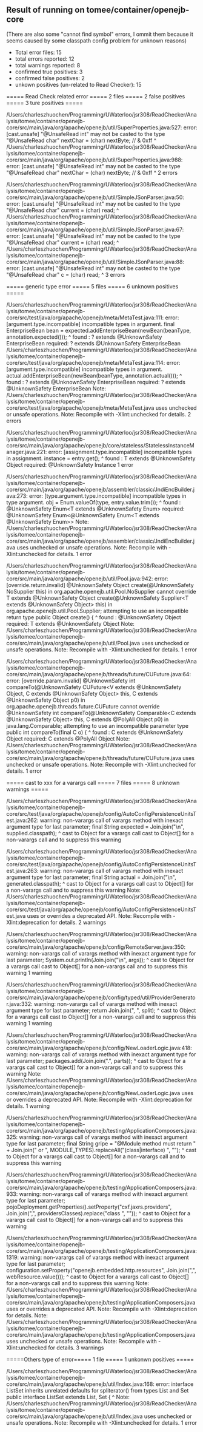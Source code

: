 ## Result of running on tomee/container/openejb-core
(There are also some "cannot find symbol" errors, I ommit them because it seems caused by some classpath config problem for unknown reasons)

- Total error files: 15 
- total errors reported: 12
- total warnings reported: 8
- confirmed true positives: 3
- confirmed false positives: 2
- unkown positives (un-related to Read Checker): 15



===== Read Check related error ===== 2 files ===== 2 false positives ===== 3 ture positives =====

/Users/charleszhuochen/Programming/UWaterloo/jsr308/ReadChecker/Analysis/tomee/container/openejb-core/src/main/java/org/apache/openejb/util/SuperProperties.java:527: error: [cast.unsafe] "@UnsafeRead int" may not be casted to the type "@UnsafeRead char"
                            nextChar = (char) nextByte; // & 0xff
                                       ^
/Users/charleszhuochen/Programming/UWaterloo/jsr308/ReadChecker/Analysis/tomee/container/openejb-core/src/main/java/org/apache/openejb/util/SuperProperties.java:988: error: [cast.unsafe] "@UnsafeRead int" may not be casted to the type "@UnsafeRead char"
                                nextChar = (char) nextByte; // & 0xff
                                           ^
2 errors


/Users/charleszhuochen/Programming/UWaterloo/jsr308/ReadChecker/Analysis/tomee/container/openejb-core/src/main/java/org/apache/openejb/util/SimpleJSonParser.java:50: error: [cast.unsafe] "@UnsafeRead int" may not be casted to the type "@UnsafeRead char"
                    current = (char) read;
                              ^
/Users/charleszhuochen/Programming/UWaterloo/jsr308/ReadChecker/Analysis/tomee/container/openejb-core/src/main/java/org/apache/openejb/util/SimpleJSonParser.java:67: error: [cast.unsafe] "@UnsafeRead int" may not be casted to the type "@UnsafeRead char"
                    current = (char) read;
                              ^
/Users/charleszhuochen/Programming/UWaterloo/jsr308/ReadChecker/Analysis/tomee/container/openejb-core/src/main/java/org/apache/openejb/util/SimpleJSonParser.java:88: error: [cast.unsafe] "@UnsafeRead int" may not be casted to the type "@UnsafeRead char"
            c = (char) read;
                ^
3 errors



===== generic type error ===== 5 files ===== 6 unknown positives =====

/Users/charleszhuochen/Programming/UWaterloo/jsr308/ReadChecker/Analysis/tomee/container/openejb-core/src/test/java/org/apache/openejb/meta/MetaTest.java:111: error: [argument.type.incompatible] incompatible types in argument.
                    final EnterpriseBean bean = expected.addEnterpriseBean(newBean(beanType, annotation.expected()));
                                                                                  ^
  found   : ? extends @UnknownSafety EnterpriseBean
  required: ? extends @UnknownSafety EnterpriseBean
/Users/charleszhuochen/Programming/UWaterloo/jsr308/ReadChecker/Analysis/tomee/container/openejb-core/src/test/java/org/apache/openejb/meta/MetaTest.java:114: error: [argument.type.incompatible] incompatible types in argument.
                    actual.addEnterpriseBean(newBean(beanType, annotation.actual()));
                                                    ^
  found   : ? extends @UnknownSafety EnterpriseBean
  required: ? extends @UnknownSafety EnterpriseBean
Note: /Users/charleszhuochen/Programming/UWaterloo/jsr308/ReadChecker/Analysis/tomee/container/openejb-core/src/test/java/org/apache/openejb/meta/MetaTest.java uses unchecked or unsafe operations.
Note: Recompile with -Xlint:unchecked for details.
2 errors


/Users/charleszhuochen/Programming/UWaterloo/jsr308/ReadChecker/Analysis/tomee/container/openejb-core/src/main/java/org/apache/openejb/core/stateless/StatelessInstanceManager.java:221: error: [assignment.type.incompatible] incompatible types in assignment.
                instance = entry.get();
                                    ^
  found   : T extends @UnknownSafety Object
  required: @UnknownSafety Instance
1 error


/Users/charleszhuochen/Programming/UWaterloo/jsr308/ReadChecker/Analysis/tomee/container/openejb-core/src/main/java/org/apache/openejb/assembler/classic/JndiEncBuilder.java:273: error: [type.argument.type.incompatible] incompatible types in type argument.
                    obj = Enum.valueOf(type, entry.value.trim());
                                      ^
  found   : @UnknownSafety Enum<T extends @UnknownSafety Enum<T>>
  required: @UnknownSafety Enum<@UnknownSafety Enum<T extends @UnknownSafety Enum<T>>>
Note: /Users/charleszhuochen/Programming/UWaterloo/jsr308/ReadChecker/Analysis/tomee/container/openejb-core/src/main/java/org/apache/openejb/assembler/classic/JndiEncBuilder.java uses unchecked or unsafe operations.
Note: Recompile with -Xlint:unchecked for details.
1 error


/Users/charleszhuochen/Programming/UWaterloo/jsr308/ReadChecker/Analysis/tomee/container/openejb-core/src/main/java/org/apache/openejb/util/Pool.java:942: error: [override.return.invalid] @UnknownSafety Object create(@UnknownSafety NoSupplier this) in org.apache.openejb.util.Pool.NoSupplier cannot override T extends @UnknownSafety Object create(@UnknownSafety Supplier<T extends @UnknownSafety Object> this) in org.apache.openejb.util.Pool.Supplier; attempting to use an incompatible return type
        public Object create() {
               ^
  found   : @UnknownSafety Object
  required: T extends @UnknownSafety Object
Note: /Users/charleszhuochen/Programming/UWaterloo/jsr308/ReadChecker/Analysis/tomee/container/openejb-core/src/main/java/org/apache/openejb/util/Pool.java uses unchecked or unsafe operations.
Note: Recompile with -Xlint:unchecked for details.
1 error


/Users/charleszhuochen/Programming/UWaterloo/jsr308/ReadChecker/Analysis/tomee/container/openejb-core/src/main/java/org/apache/openejb/threads/future/CUFuture.java:64: error: [override.param.invalid] @UnknownSafety int compareTo(@UnknownSafety CUFuture<V extends @UnknownSafety Object, C extends @UnknownSafety Object> this, C extends @UnknownSafety Object p0) in org.apache.openejb.threads.future.CUFuture cannot override @UnknownSafety int compareTo(@UnknownSafety Comparable<C extends @UnknownSafety Object> this, C extends @PolyAll Object p0) in java.lang.Comparable; attempting to use an incompatible parameter type
    public int compareTo(final C o) {
                                 ^
  found   : C extends @UnknownSafety Object
  required: C extends @PolyAll Object
Note: /Users/charleszhuochen/Programming/UWaterloo/jsr308/ReadChecker/Analysis/tomee/container/openejb-core/src/main/java/org/apache/openejb/threads/future/CUFuture.java uses unchecked or unsafe operations.
Note: Recompile with -Xlint:unchecked for details.
1 error



===== cast to xxx for a varargs call ===== 7 files ===== 8 unknown warnings =====

/Users/charleszhuochen/Programming/UWaterloo/jsr308/ReadChecker/Analysis/tomee/container/openejb-core/src/test/java/org/apache/openejb/config/AutoConfigPersistenceUnitsTest.java:262: warning: non-varargs call of varargs method with inexact argument type for last parameter;
        final String expected = Join.join("\n", supplied.classpath);
                                                        ^
  cast to Object for a varargs call
  cast to Object[] for a non-varargs call and to suppress this warning


/Users/charleszhuochen/Programming/UWaterloo/jsr308/ReadChecker/Analysis/tomee/container/openejb-core/src/test/java/org/apache/openejb/config/AutoConfigPersistenceUnitsTest.java:263: warning: non-varargs call of varargs method with inexact argument type for last parameter;
        final String actual = Join.join("\n", generated.classpath);
                                                       ^
  cast to Object for a varargs call
  cast to Object[] for a non-varargs call and to suppress this warning
Note: /Users/charleszhuochen/Programming/UWaterloo/jsr308/ReadChecker/Analysis/tomee/container/openejb-core/src/test/java/org/apache/openejb/config/AutoConfigPersistenceUnitsTest.java uses or overrides a deprecated API.
Note: Recompile with -Xlint:deprecation for details.
2 warnings


/Users/charleszhuochen/Programming/UWaterloo/jsr308/ReadChecker/Analysis/tomee/container/openejb-core/src/main/java/org/apache/openejb/config/RemoteServer.java:350: warning: non-varargs call of varargs method with inexact argument type for last parameter;
                    System.out.println(Join.join("\n", args));
                                                       ^
  cast to Object for a varargs call
  cast to Object[] for a non-varargs call and to suppress this warning
1 warning

/Users/charleszhuochen/Programming/UWaterloo/jsr308/ReadChecker/Analysis/tomee/container/openejb-core/src/main/java/org/apache/openejb/config/typed/util/ProviderGenerator.java:332: warning: non-varargs call of varargs method with inexact argument type for last parameter;
        return Join.join(", ", split);
                               ^
  cast to Object for a varargs call
  cast to Object[] for a non-varargs call and to suppress this warning
1 warning


/Users/charleszhuochen/Programming/UWaterloo/jsr308/ReadChecker/Analysis/tomee/container/openejb-core/src/main/java/org/apache/openejb/config/NewLoaderLogic.java:418: warning: non-varargs call of varargs method with inexact argument type for last parameter;
                packages.add(Join.join(".", parts));
                                            ^
  cast to Object for a varargs call
  cast to Object[] for a non-varargs call and to suppress this warning
Note: /Users/charleszhuochen/Programming/UWaterloo/jsr308/ReadChecker/Analysis/tomee/container/openejb-core/src/main/java/org/apache/openejb/config/NewLoaderLogic.java uses or overrides a deprecated API.
Note: Recompile with -Xlint:deprecation for details.
1 warning


/Users/charleszhuochen/Programming/UWaterloo/jsr308/ReadChecker/Analysis/tomee/container/openejb-core/src/main/java/org/apache/openejb/testing/ApplicationComposers.java:325: warning: non-varargs call of varargs method with inexact argument type for last parameter;
                    final String gripe = "@Module method must return " + Join.join(" or ", MODULE_TYPES).replaceAll("(class|interface) ", "");
                                                                                           ^
  cast to Object for a varargs call
  cast to Object[] for a non-varargs call and to suppress this warning


/Users/charleszhuochen/Programming/UWaterloo/jsr308/ReadChecker/Analysis/tomee/container/openejb-core/src/main/java/org/apache/openejb/testing/ApplicationComposers.java:933: warning: non-varargs call of varargs method with inexact argument type for last parameter;
            pojoDeployment.getProperties().setProperty("cxf.jaxrs.providers", Join.join(",", providersClasses).replace("class ", ""));
                                                                                             ^
  cast to Object for a varargs call
  cast to Object[] for a non-varargs call and to suppress this warning


/Users/charleszhuochen/Programming/UWaterloo/jsr308/ReadChecker/Analysis/tomee/container/openejb-core/src/main/java/org/apache/openejb/testing/ApplicationComposers.java:1319: warning: non-varargs call of varargs method with inexact argument type for last parameter;
            configuration.setProperty("openejb.embedded.http.resources", Join.join(",", webResource.value()));
                                                                                                         ^
  cast to Object for a varargs call
  cast to Object[] for a non-varargs call and to suppress this warning
Note: /Users/charleszhuochen/Programming/UWaterloo/jsr308/ReadChecker/Analysis/tomee/container/openejb-core/src/main/java/org/apache/openejb/testing/ApplicationComposers.java uses or overrides a deprecated API.
Note: Recompile with -Xlint:deprecation for details.
Note: /Users/charleszhuochen/Programming/UWaterloo/jsr308/ReadChecker/Analysis/tomee/container/openejb-core/src/main/java/org/apache/openejb/testing/ApplicationComposers.java uses unchecked or unsafe operations.
Note: Recompile with -Xlint:unchecked for details.
3 warnings



=====Others type of error===== 1 file ===== 1 unkonwn positives =====

/Users/charleszhuochen/Programming/UWaterloo/jsr308/ReadChecker/Analysis/tomee/container/openejb-core/src/main/java/org/apache/openejb/util/Index.java:168: error: interface ListSet inherits unrelated defaults for spliterator() from types List and Set
    public interface ListSet extends List, Set {
           ^
Note: /Users/charleszhuochen/Programming/UWaterloo/jsr308/ReadChecker/Analysis/tomee/container/openejb-core/src/main/java/org/apache/openejb/util/Index.java uses unchecked or unsafe operations.
Note: Recompile with -Xlint:unchecked for details.
1 error

